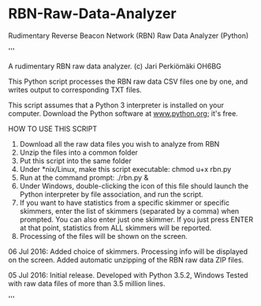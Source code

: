 # RBN-Raw-Data-Analyzer
Rudimentary Reverse Beacon Network (RBN) Raw Data Analyzer (Python)

'''

A rudimentary RBN raw data analyzer. (c) Jari Perkiömäki OH6BG

This Python script processes the RBN raw data CSV files one by one,
and writes output to corresponding TXT files.

This script assumes that a Python 3 interpreter is installed on your computer.
Download the Python software at www.python.org; it's free.

HOW TO USE THIS SCRIPT

1. Download all the raw data files you wish to analyze from RBN
2. Unzip the files into a common folder
3. Put this script into the same folder
4. Under *nix/Linux, make this script executable: chmod u+x rbn.py
5. Run at the command prompt: ./rbn.py &
6. Under Windows, double-clicking the icon of this file should launch
   the Python interpreter by file association, and run the script.
5. If you want to have statistics from a specific skimmer or specific
   skimmers, enter the list of skimmers (separated by a comma) when prompted.
   You can also enter just one skimmer. If you just press ENTER at that point,
   statistics from ALL skimmers will be reported.
6. Processing of the files will be shown on the screen.

06 Jul 2016: Added choice of skimmers. Processing info will be displayed
on the screen. Added automatic unzipping of the RBN raw data ZIP files.

05 Jul 2016: Initial release. Developed with Python 3.5.2, Windows
Tested with raw data files of more than 3.5 million lines.

'''
